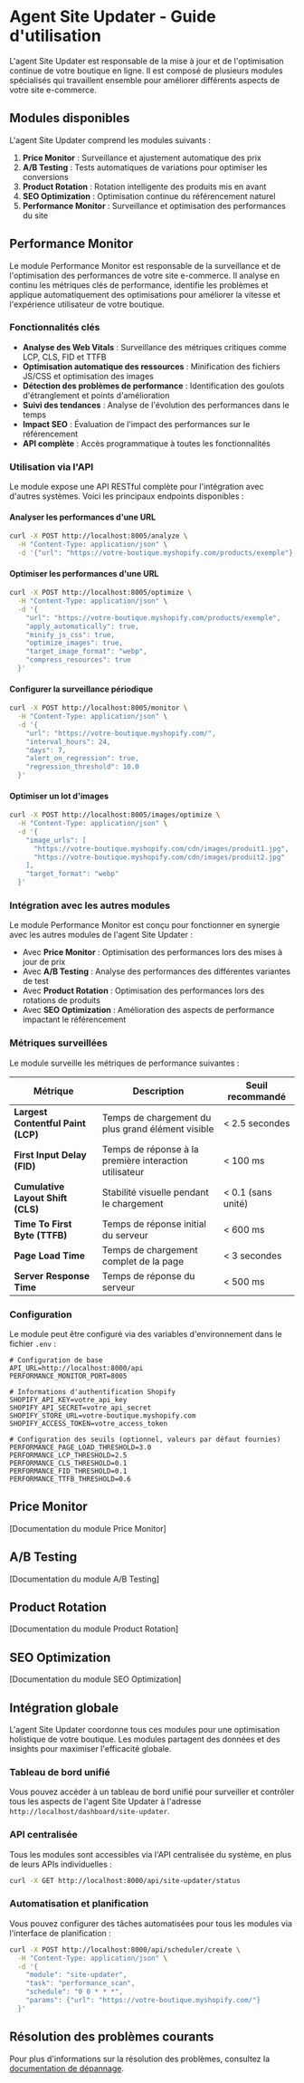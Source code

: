 # Agent Site Updater - Guide d'utilisation

L'agent Site Updater est responsable de la mise à jour et de l'optimisation continue de votre boutique en ligne. Il est composé de plusieurs modules spécialisés qui travaillent ensemble pour améliorer différents aspects de votre site e-commerce.

## Modules disponibles

L'agent Site Updater comprend les modules suivants :

1. **Price Monitor** : Surveillance et ajustement automatique des prix
2. **A/B Testing** : Tests automatiques de variations pour optimiser les conversions
3. **Product Rotation** : Rotation intelligente des produits mis en avant
4. **SEO Optimization** : Optimisation continue du référencement naturel
5. **Performance Monitor** : Surveillance et optimisation des performances du site

## Performance Monitor

Le module Performance Monitor est responsable de la surveillance et de l'optimisation des performances de votre site e-commerce. Il analyse en continu les métriques clés de performance, identifie les problèmes et applique automatiquement des optimisations pour améliorer la vitesse et l'expérience utilisateur de votre boutique.

### Fonctionnalités clés

- **Analyse des Web Vitals** : Surveillance des métriques critiques comme LCP, CLS, FID et TTFB
- **Optimisation automatique des ressources** : Minification des fichiers JS/CSS et optimisation des images
- **Détection des problèmes de performance** : Identification des goulots d'étranglement et points d'amélioration
- **Suivi des tendances** : Analyse de l'évolution des performances dans le temps
- **Impact SEO** : Évaluation de l'impact des performances sur le référencement
- **API complète** : Accès programmatique à toutes les fonctionnalités

### Utilisation via l'API

Le module expose une API RESTful complète pour l'intégration avec d'autres systèmes. Voici les principaux endpoints disponibles :

#### Analyser les performances d'une URL

```bash
curl -X POST http://localhost:8005/analyze \
  -H "Content-Type: application/json" \
  -d '{"url": "https://votre-boutique.myshopify.com/products/exemple"}'
```

#### Optimiser les performances d'une URL

```bash
curl -X POST http://localhost:8005/optimize \
  -H "Content-Type: application/json" \
  -d '{
    "url": "https://votre-boutique.myshopify.com/products/exemple",
    "apply_automatically": true,
    "minify_js_css": true,
    "optimize_images": true,
    "target_image_format": "webp",
    "compress_resources": true
  }'
```

#### Configurer la surveillance périodique

```bash
curl -X POST http://localhost:8005/monitor \
  -H "Content-Type: application/json" \
  -d '{
    "url": "https://votre-boutique.myshopify.com/",
    "interval_hours": 24,
    "days": 7,
    "alert_on_regression": true,
    "regression_threshold": 10.0
  }'
```

#### Optimiser un lot d'images

```bash
curl -X POST http://localhost:8005/images/optimize \
  -H "Content-Type: application/json" \
  -d '{
    "image_urls": [
      "https://votre-boutique.myshopify.com/cdn/images/produit1.jpg",
      "https://votre-boutique.myshopify.com/cdn/images/produit2.jpg"
    ],
    "target_format": "webp"
  }'
```

### Intégration avec les autres modules

Le module Performance Monitor est conçu pour fonctionner en synergie avec les autres modules de l'agent Site Updater :

- Avec **Price Monitor** : Optimisation des performances lors des mises à jour de prix
- Avec **A/B Testing** : Analyse des performances des différentes variantes de test
- Avec **Product Rotation** : Optimisation des performances lors des rotations de produits
- Avec **SEO Optimization** : Amélioration des aspects de performance impactant le référencement

### Métriques surveillées

Le module surveille les métriques de performance suivantes :

| Métrique | Description | Seuil recommandé |
|----------|-------------|------------------|
| **Largest Contentful Paint (LCP)** | Temps de chargement du plus grand élément visible | < 2.5 secondes |
| **First Input Delay (FID)** | Temps de réponse à la première interaction utilisateur | < 100 ms |
| **Cumulative Layout Shift (CLS)** | Stabilité visuelle pendant le chargement | < 0.1 (sans unité) |
| **Time To First Byte (TTFB)** | Temps de réponse initial du serveur | < 600 ms |
| **Page Load Time** | Temps de chargement complet de la page | < 3 secondes |
| **Server Response Time** | Temps de réponse du serveur | < 500 ms |

### Configuration

Le module peut être configuré via des variables d'environnement dans le fichier `.env` :

```env
# Configuration de base
API_URL=http://localhost:8000/api
PERFORMANCE_MONITOR_PORT=8005

# Informations d'authentification Shopify
SHOPIFY_API_KEY=votre_api_key
SHOPIFY_API_SECRET=votre_api_secret
SHOPIFY_STORE_URL=votre-boutique.myshopify.com
SHOPIFY_ACCESS_TOKEN=votre_access_token

# Configuration des seuils (optionnel, valeurs par défaut fournies)
PERFORMANCE_PAGE_LOAD_THRESHOLD=3.0
PERFORMANCE_LCP_THRESHOLD=2.5
PERFORMANCE_CLS_THRESHOLD=0.1
PERFORMANCE_FID_THRESHOLD=0.1
PERFORMANCE_TTFB_THRESHOLD=0.6
```

## Price Monitor

[Documentation du module Price Monitor]

## A/B Testing

[Documentation du module A/B Testing]

## Product Rotation

[Documentation du module Product Rotation]

## SEO Optimization

[Documentation du module SEO Optimization]

## Intégration globale

L'agent Site Updater coordonne tous ces modules pour une optimisation holistique de votre boutique. Les modules partagent des données et des insights pour maximiser l'efficacité globale.

### Tableau de bord unifié

Vous pouvez accéder à un tableau de bord unifié pour surveiller et contrôler tous les aspects de l'agent Site Updater à l'adresse `http://localhost/dashboard/site-updater`.

### API centralisée

Tous les modules sont accessibles via l'API centralisée du système, en plus de leurs APIs individuelles :

```bash
curl -X GET http://localhost:8000/api/site-updater/status
```

### Automatisation et planification

Vous pouvez configurer des tâches automatisées pour tous les modules via l'interface de planification :

```bash
curl -X POST http://localhost:8000/api/scheduler/create \
  -H "Content-Type: application/json" \
  -d '{
    "module": "site-updater",
    "task": "performance_scan",
    "schedule": "0 0 * * *",
    "params": {"url": "https://votre-boutique.myshopify.com/"}
  }'
```

## Résolution des problèmes courants

Pour plus d'informations sur la résolution des problèmes, consultez la [documentation de dépannage](../troubleshooting.md).
